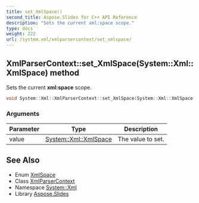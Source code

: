 ```yaml
---
title: set_XmlSpace()
second_title: Aspose.Slides for C++ API Reference
description: "Sets the current xml:space scope."
type: docs
weight: 222
url: /system.xml/xmlparsercontext/set_xmlspace/
---
```

## XmlParserContext::set_XmlSpace(System::Xml::XmlSpace) method


Sets the current **xml:space** scope.

```cpp
void System::Xml::XmlParserContext::set_XmlSpace(System::Xml::XmlSpace value)
```


### Arguments

| Parameter | Type | Description |
| --- | --- | --- |
| value | [System::Xml::XmlSpace](../../xmlspace/) | The value to set. |

## See Also

* Enum [XmlSpace](../../xmlspace/)
* Class [XmlParserContext](../)
* Namespace [System::Xml](../../)
* Library [Aspose.Slides](../../../)
